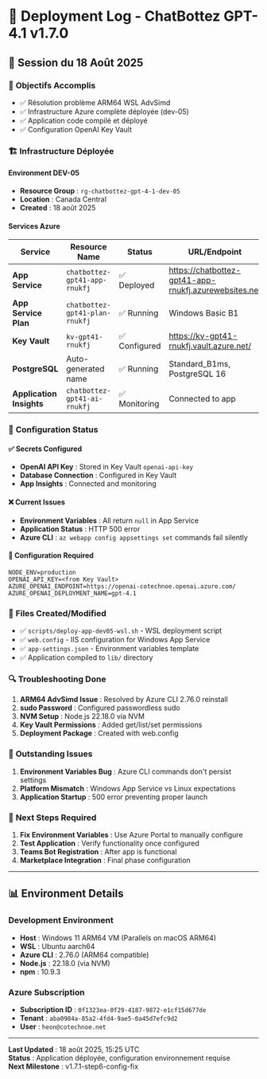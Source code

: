 # 🚀 Deployment Log - ChatBottez GPT-4.1 v1.7.0

## 📅 **Session du 18 Août 2025**

### 🎯 **Objectifs Accomplis**
- ✅ Résolution problème ARM64 WSL AdvSimd
- ✅ Infrastructure Azure complète déployée (dev-05)
- ✅ Application code compilé et déployé
- ✅ Configuration OpenAI Key Vault

### 🏗️ **Infrastructure Déployée**

#### **Environment DEV-05**
- **Resource Group** : `rg-chatbottez-gpt-4-1-dev-05`
- **Location** : Canada Central
- **Created** : 18 août 2025

#### **Services Azure**
| Service | Resource Name | Status | URL/Endpoint |
|---------|---------------|--------|--------------|
| **App Service** | `chatbottez-gpt41-app-rnukfj` | ✅ Deployed | https://chatbottez-gpt41-app-rnukfj.azurewebsites.net |
| **App Service Plan** | `chatbottez-gpt41-plan-rnukfj` | ✅ Running | Windows Basic B1 |
| **Key Vault** | `kv-gpt41-rnukfj` | ✅ Configured | https://kv-gpt41-rnukfj.vault.azure.net/ |
| **PostgreSQL** | Auto-generated name | ✅ Running | Standard_B1ms, PostgreSQL 16 |
| **Application Insights** | `chatbottez-gpt41-ai-rnukfj` | ✅ Monitoring | Connected to app |

### 🔧 **Configuration Status**

#### **✅ Secrets Configured**
- **OpenAI API Key** : Stored in Key Vault `openai-api-key`
- **Database Connection** : Configured in Key Vault
- **App Insights** : Connected and monitoring

#### **❌ Current Issues**
- **Environment Variables** : All return `null` in App Service
- **Application Status** : HTTP 500 error
- **Azure CLI** : `az webapp config appsettings set` commands fail silently

#### **🎯 Configuration Required**
```env
NODE_ENV=production
OPENAI_API_KEY=<from Key Vault>
AZURE_OPENAI_ENDPOINT=https://openai-cotechnoe.openai.azure.com/
AZURE_OPENAI_DEPLOYMENT_NAME=gpt-4.1
```

### 📁 **Files Created/Modified**
- ✅ `scripts/deploy-app-dev05-wsl.sh` - WSL deployment script
- ✅ `web.config` - IIS configuration for Windows App Service
- ✅ `app-settings.json` - Environment variables template
- ✅ Application compiled to `lib/` directory

### 🔍 **Troubleshooting Done**
1. **ARM64 AdvSimd Issue** : Resolved by Azure CLI 2.76.0 reinstall
2. **sudo Password** : Configured passwordless sudo
3. **NVM Setup** : Node.js 22.18.0 via NVM
4. **Key Vault Permissions** : Added get/list/set permissions
5. **Deployment Package** : Created with web.config

### 🚨 **Outstanding Issues**
1. **Environment Variables Bug** : Azure CLI commands don't persist settings
2. **Platform Mismatch** : Windows App Service vs Linux expectations
3. **Application Startup** : 500 error preventing proper launch

### 🎯 **Next Steps Required**
1. **Fix Environment Variables** : Use Azure Portal to manually configure
2. **Test Application** : Verify functionality once configured
3. **Teams Bot Registration** : After app is functional
4. **Marketplace Integration** : Final phase configuration

---

## 📊 **Environment Details**

### **Development Environment**
- **Host** : Windows 11 ARM64 VM (Parallels on macOS ARM64)
- **WSL** : Ubuntu aarch64
- **Azure CLI** : 2.76.0 (ARM64 compatible)
- **Node.js** : 22.18.0 (via NVM)
- **npm** : 10.9.3

### **Azure Subscription**
- **Subscription ID** : `0f1323ea-0f29-4187-9872-e1cf15d677de`
- **Tenant** : `aba0984a-85a2-4fd4-9ae5-0a45d7efc9d2`
- **User** : `heon@cotechnoe.net`

---

**Last Updated** : 18 août 2025, 15:25 UTC  
**Status** : Application déployée, configuration environnement requise  
**Next Milestone** : v1.7.1-step6-config-fix
